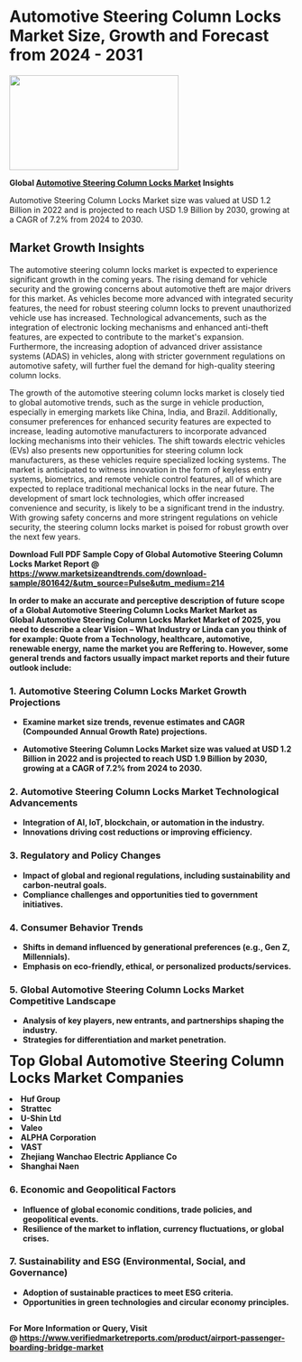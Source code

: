 <H1>Automotive Steering Column Locks Market Size, Growth and Forecast from 2024 - 2031</H1><img class="aligncenter size-medium wp-image-584254" src="https://thirdeyenews.in/wp-content/uploads/2024/09/Global-Market-Research-300x168.jpeg" alt="" width="300" height="168" /><p><strong>Global&nbsp;<a href="https://www.marketsizeandtrends.com/download-sample/801642/&amp;utm_source=Pulse&amp;utm_medium=214">Automotive Steering Column Locks Market</a> Insights</strong></p><p>Automotive Steering Column Locks Market size was valued at USD 1.2 Billion in 2022 and is projected to reach USD 1.9 Billion by 2030, growing at a CAGR of 7.2% from 2024 to 2030.</p><p><h2>Market Growth Insights</h2> <p>The automotive steering column locks market is expected to experience significant growth in the coming years. The rising demand for vehicle security and the growing concerns about automotive theft are major drivers for this market. As vehicles become more advanced with integrated security features, the need for robust steering column locks to prevent unauthorized vehicle use has increased. Technological advancements, such as the integration of electronic locking mechanisms and enhanced anti-theft features, are expected to contribute to the market's expansion. Furthermore, the increasing adoption of advanced driver assistance systems (ADAS) in vehicles, along with stricter government regulations on automotive safety, will further fuel the demand for high-quality steering column locks. <br><strong></strong> </p> <p>The growth of the automotive steering column locks market is closely tied to global automotive trends, such as the surge in vehicle production, especially in emerging markets like China, India, and Brazil. Additionally, consumer preferences for enhanced security features are expected to increase, leading automotive manufacturers to incorporate advanced locking mechanisms into their vehicles. The shift towards electric vehicles (EVs) also presents new opportunities for steering column lock manufacturers, as these vehicles require specialized locking systems. The market is anticipated to witness innovation in the form of keyless entry systems, biometrics, and remote vehicle control features, all of which are expected to replace traditional mechanical locks in the near future. The development of smart lock technologies, which offer increased convenience and security, is likely to be a significant trend in the industry. With growing safety concerns and more stringent regulations on vehicle security, the steering column locks market is poised for robust growth over the next few years. <br><strong></p><p><span class=""><strong>Download Full PDF Sample Copy of Global Automotive Steering Column Locks Market Report</strong> @ <a href="https://www.marketsizeandtrends.com/download-sample/801642/&amp;utm_source=Pulse&amp;utm_medium=214" target="_blank">https://www.marketsizeandtrends.com/download-sample/801642/&amp;utm_source=Pulse&amp;utm_medium=214</a></span></p><p>In order to make an accurate and perceptive description of future scope of a Global&nbsp;Automotive Steering Column Locks Market Market as Global&nbsp;Automotive Steering Column Locks Market Market of 2025, you need to describe a clear Vision &ndash; What Industry or Linda can you think of for example: Quote from a Technology, healthcare, automotive, renewable energy, name the market you are Reffering to. However, some general trends and factors usually impact market reports and their future outlook include:</p><h3>1.&nbsp;<strong>Automotive Steering Column Locks Market Growth Projections</strong></h3><ul><li>Examine market size trends, revenue estimates and CAGR (Compounded Annual Growth Rate) projections.</li><li><p>Automotive Steering Column Locks Market size was valued at USD 1.2 Billion in 2022 and is projected to reach USD 1.9 Billion by 2030, growing at a CAGR of 7.2% from 2024 to 2030.</p></li></ul><h3>2.&nbsp;<strong>Automotive Steering Column Locks Market Technological Advancements</strong></h3><ul><li>Integration of AI, IoT, blockchain, or automation in the industry.</li><li>Innovations driving cost reductions or improving efficiency.</li></ul><h3>3.&nbsp;<strong>Regulatory and Policy Changes</strong></h3><ul><li>Impact of global and regional regulations, including sustainability and carbon-neutral goals.</li><li>Compliance challenges and opportunities tied to government initiatives.</li></ul><h3>4.&nbsp;<strong>Consumer Behavior Trends</strong></h3><ul><li>Shifts in demand influenced by generational preferences (e.g., Gen Z, Millennials).</li><li>Emphasis on eco-friendly, ethical, or personalized products/services.</li></ul><h3>5.&nbsp;<strong>Global Automotive Steering Column Locks Market Competitive Landscape</strong></h3><ul><li>Analysis of key players, new entrants, and partnerships shaping the industry.</li><li>Strategies for differentiation and market penetration.</li></ul><p data-pm-slice="1 1 []"><span style="color: inherit; font-family: inherit; font-size: 25px;">Top Global Automotive Steering Column Locks Market Companies</span></p><div class="" data-test-id=""><p><li>Huf Group</li><li> Strattec</li><li> U-Shin Ltd</li><li> Valeo</li><li> ALPHA Corporation</li><li> VAST</li><li> Zhejiang Wanchao Electric Appliance Co</li><li> Shanghai Naen</li></p></div><h3>6.&nbsp;<strong>Economic and Geopolitical Factors</strong></h3><ul><li>Influence of global economic conditions, trade policies, and geopolitical events.</li><li>Resilience of the market to inflation, currency fluctuations, or global crises.</li></ul><h3>7.&nbsp;<strong>Sustainability and ESG (Environmental, Social, and Governance)</strong></h3><ul><li>Adoption of sustainable practices to meet ESG criteria.</li><li>Opportunities in green technologies and circular economy principles.</li></ul><h2><strong style="font-size: 14px;">For More Information or Query, Visit @&nbsp;</strong><a style="background-color: #ffffff; font-size: 14px;" href="https://www.marketsizeandtrends.com/report/automotive-steering-column-locks-market/" target="_blank">https://www.verifiedmarketreports.com/product/airport-passenger-boarding-bridge-market</a></h2>
